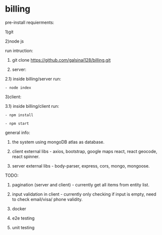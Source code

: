 # billing

pre-install requierments: 

1)git

2)node js


run intruction:

1) git clone https://github.com/galsinai128/billing.git

2) server:

  2.1) inside billing/server run: 
  
    - node index
    
3)client:

  3.1) inside billing/client run:
  
    - npm install
    
    - npm start


general info:

1) the system using mongoDB atlas as database.

2) client external libs - axios, bootstrap, google maps react, react geocode, react spinner.

3) server external libs - body-parser, express, cors, mongo, mongoose.


TODO:

1) pagination (server and client) - currently get all items from entity list.

2) input validation in client - currently only checking if input is empty, need to check email/visa/ phone validity.

3) docker

4) e2e testing

5) unit testing



